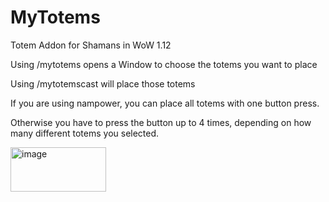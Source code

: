 # MyTotems
Totem Addon for Shamans in WoW 1.12


Using /mytotems opens a Window to choose the totems you want to place

Using /mytotemscast will place those totems

If you are using nampower, you can place all totems with one button press.

Otherwise you have to press the button up to 4 times, depending on how many different totems you selected.


<img width="153" height="71" alt="image" src="https://github.com/user-attachments/assets/c87076e0-1ac3-4ec8-a8e7-586ed6e7e64d" />
